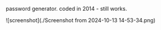 password generator. coded in 2014 - still works.

![screenshot](./Screenshot from 2024-10-13 14-53-34.png)